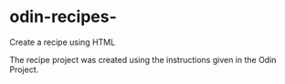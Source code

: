 # odin-recipes-
Create a recipe using HTML

The recipe project was created using the instructions given in the Odin Project.
